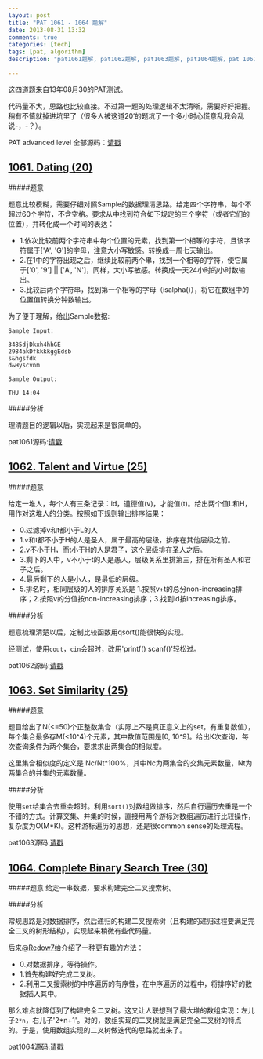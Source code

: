 ```yaml
---
layout: post
title: "PAT 1061 - 1064 题解"
date: 2013-08-31 13:32
comments: true
categories: [tech]
tags: [pat, algorithm]
description: "pat1061题解, pat1062题解, pat1063题解, pat1064题解，pat 1061题解, pat 1062题解, pat 1063题解, pat 1064题解"

---
```


这四道题来自13年08月30的PAT测试。

代码量不大，思路也比较直接。不过第一题的处理逻辑不太清晰，需要好好把握。稍有不慎就掉进坑里了（很多人被这道20‘的题坑了一个多小时心慌意乱我会乱说-，-？）。

PAT advanced level 全部源码：[请戳](https://github.com/biaobiaoqi/biaobiaoqiCode/tree/master/src/biaobiaoqi/algorithm/oj/pat/advancedlevel)

[1061. Dating (20)](http://pat.zju.edu.cn/contests/pat-a-practise/1061)
---

#####题意

题意比较模糊，需要仔细对照Sample的数据理清思路。给定四个字符串，每个不超过60个字符，不含空格。要求从中找到符合如下规定的三个字符（或者它们的位置），并转化成一个时间的表达：

* 1.依次比较前两个字符串中每个位置的元素，找到第一个相等的字符，且该字符属于['A', 'G']的字母，注意大小写敏感。转换成一周七天输出。
* 2.在1中的字符出现之后，继续比较前两个串，找到一个相等的字符，使它属于['0', '9'] || ['A', 'N']，同样，大小写敏感。转换成一天24小时的小时数输出。
* 3.比较后两个字符串，找到第一个相等的字母（isalpha()），将它在数组中的位置值转换分钟数输出。

为了便于理解，给出Sample数据:

```
Sample Input:

3485djDkxh4hhGE 
2984akDfkkkkggEdsb 
s&hgsfdk 
d&Hyscvnm

Sample Output:

THU 14:04

```

#####分析

理清题目的逻辑以后，实现起来是很简单的。

pat1061源码:[请戳](https://github.com/biaobiaoqi/biaobiaoqiCode/blob/master/src/biaobiaoqi/algorithm/oj/pat/advancedlevel/APAT1061.cpp)


[1062. Talent and Virtue (25)](http://pat.zju.edu.cn/contests/pat-a-practise/1062)
---

#####题意

给定一堆人，每个人有三条记录：id，道德值(v)，才能值(t)。给出两个值L和H，用作对这堆人的分类。按照如下规则输出排序结果：

<!--more-->
* 0.过滤掉v和t都小于L的人
* 1.v和t都不小于H的人是圣人，属于最高的层级，排序在其他层级之前。
* 2.v不小于H，而t小于H的人是君子，这个层级排在圣人之后。
* 3.剩下的人中，v不小于t的人是愚人，层级关系里排第三，排在所有圣人和君子之后。
* 4.最后剩下的人是小人，是最低的层级。
* 5.排名时，相同层级的人的排序关系是 1.按照v+t的总分non-increasing排序；2.按照v的分值按non-increasing排序；3.找到id按increasing排序。

#####分析

题意梳理清楚以后，定制比较函数用qsort()能很快的实现。

经测试，使用`cout`，`cin`会超时，改用'printf() scanf()'轻松过。

pat1062源码:[请戳](https://github.com/biaobiaoqi/biaobiaoqiCode/blob/master/src/biaobiaoqi/algorithm/oj/pat/advancedlevel/APAT1062.cpp)

[1063. Set Similarity (25)](http://pat.zju.edu.cn/contests/pat-a-practise/1063)
---

#####题意


题目给出了N(<=50)个正整数集合（实际上不是真正意义上的set，有重复数值），每个集合最多存M(<10^4)个元素，其中数值范围是[0, 10^9]。给出K次查询，每次查询条件为两个集合，要求求出两集合的相似度。

这里集合相似度的定义是 Nc/Nt*100%，其中Nc为两集合的交集元素数量，Nt为两集合的并集的元素数量。

#####分析

使用`set`给集合去重会超时。利用`sort()`对数组做排序，然后自行遍历去重是一个不错的方式。计算交集、并集的时候，直接用两个游标对数组遍历进行比较操作，复杂度为O(M*K)。这种游标遍历的思想，还是很common sense的处理流程。

pat1063源码:[请戳](https://github.com/biaobiaoqi/biaobiaoqiCode/blob/master/src/biaobiaoqi/algorithm/oj/pat/advancedlevel/APAT1063.cpp)

[1064. Complete Binary Search Tree (30)](http://pat.zju.edu.cn/contests/pat-a-practise/1064)
---

#####题意
给定一串数据，要求构建完全二叉搜索树。

#####分析

常规思路是对数据排序，然后递归的构建二叉搜索树（且构建的递归过程要满足完全二叉的树形结构），实现起来稍微有些代码量。

后来[@Redow7](http://weibo.com/redow7)给介绍了一种更有趣的方法：

* 0.对数据排序，等待操作。
* 1.首先构建好完成二叉树。
* 2.利用二叉搜索树的中序遍历的有序性，在中序遍历的过程中，将排序好的数据插入其中。

那么难点就降低到了构建完全二叉树。这又让人联想到了最大堆的数组实现：左儿子`2*n`，右儿子'2*n+1'。对的，数组实现的二叉树就是满足完全二叉树的特点的。于是，使用数组实现的二叉树做迭代的思路就出来了。

pat1064源码:[请戳](https://github.com/biaobiaoqi/biaobiaoqiCode/blob/master/src/biaobiaoqi/algorithm/oj/pat/advancedlevel/APAT1064.cpp)